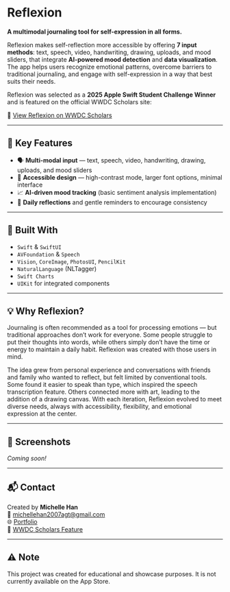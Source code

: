 # Reflexion 
**A multimodal journaling tool for self-expression in all forms.**  

Reflexion makes self-reflection more accessible by offering **7 input methods**: text, speech, video, handwriting, drawing, uploads, and mood sliders, that integrate **AI-powered mood detection** and **data visualization**. The app helps users recognize emotional patterns, overcome barriers to traditional journaling, and engage with self-expression in a way that best suits their needs.

Reflexion was selected as a **2025 Apple Swift Student Challenge Winner** and is featured on the official WWDC Scholars site:

🔗 [View Reflexion on WWDC Scholars](https://www.wwdcscholars.com/s/DCBCA77C-CFEC-4F37-ACA5-B40DA8B1C679/2025)

---

## 🧠 Key Features
- 🗣️ **Multi-modal input** — text, speech, video, handwriting, drawing, uploads, and mood sliders
- 🎨 **Accessible design** — high-contrast mode, larger font options, minimal interface  
- 📈 **AI-driven mood tracking** (basic sentiment analysis implementation)  
- 📅 **Daily reflections** and gentle reminders to encourage consistency  

---

## 🔧 Built With
- `Swift` & `SwiftUI`  
- `AVFoundation` & `Speech`  
- `Vision`, `CoreImage`, `PhotosUI`, `PencilKit`  
- `NaturalLanguage` (NLTagger)  
- `Swift Charts`  
- `UIKit` for integrated components  

---

## 💡 Why Reflexion?  
Journaling is often recommended as a tool for processing emotions — but traditional approaches don’t work for everyone. Some people struggle to put their thoughts into words, while others simply don’t have the time or energy to maintain a daily habit. Reflexion was created with those users in mind.

The idea grew from personal experience and conversations with friends and family who wanted to reflect, but felt limited by conventional tools. Some found it easier to speak than type, which inspired the speech transcription feature. Others connected more with art, leading to the addition of a drawing canvas. With each iteration, Reflexion evolved to meet diverse needs, always with accessibility, flexibility, and emotional expression at the center.

---

## 📸 Screenshots  
*Coming soon!*

---

## 📬 Contact  
Created by **Michelle Han**  
📧 michellehan2007agt@gmail.com  
🌐 [Portfolio](https://michellehhan.github.io)  
🔗 [WWDC Scholars Feature](https://www.wwdcscholars.com/s/DCBCA77C-CFEC-4F37-ACA5-B40DA8B1C679/2025)

---

## ⚠️ Note  
This project was created for educational and showcase purposes. It is not currently available on the App Store.

